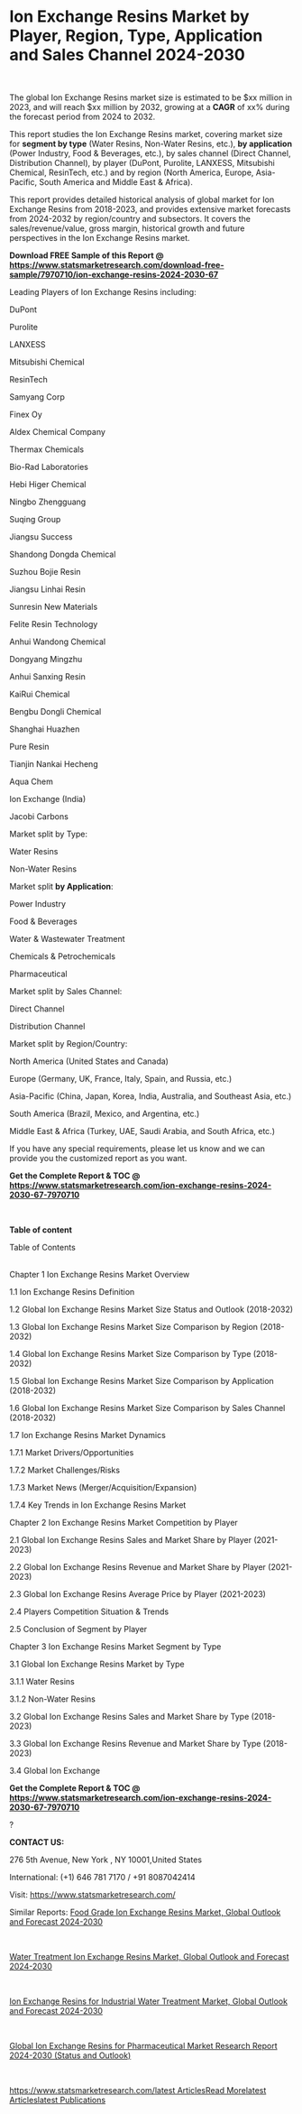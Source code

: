 <h1>Ion Exchange Resins Market by Player, Region, Type, Application and Sales Channel 2024-2030</h1><br/><p>The global Ion Exchange Resins market size is estimated to be $xx million in 2023, and will reach $xx million by 2032, growing at a <strong>CAGR</strong> of xx% during the forecast period from 2024 to 2032.</p>
 
 
 
 <p>This report studies the Ion Exchange Resins market, covering market size for <strong>segment by type</strong> (Water Resins, Non-Water Resins, etc.), <strong>by application</strong> (Power Industry, Food & Beverages, etc.), by sales channel (Direct Channel, Distribution Channel), by player (DuPont, Purolite, LANXESS, Mitsubishi Chemical, ResinTech, etc.) and by region (North America, Europe, Asia-Pacific, South America and Middle East & Africa).</p>
 
 
 
 <p>This report provides detailed historical analysis of global market for Ion Exchange Resins from 2018-2023, and provides extensive market forecasts from 2024-2032 by region/country and subsectors. It covers the sales/revenue/value, gross margin, historical growth and future perspectives in the Ion Exchange Resins market.</p>
 
 
 
 <p><strong>Download FREE Sample of this Report @ <a href="https://www.statsmarketresearch.com/download-free-sample/7970710/ion-exchange-resins-2024-2030-67">https://www.statsmarketresearch.com/download-free-sample/7970710/ion-exchange-resins-2024-2030-67</a></strong></p>
 
 
 
 <p>Leading Players of Ion Exchange Resins including:</p>
 
 
 
 <p>DuPont</p>
 
 
 
 <p>Purolite</p>
 
 
 
 <p>LANXESS</p>
 
 
 
 <p>Mitsubishi Chemical</p>
 
 
 
 <p>ResinTech</p>
 
 
 
 <p>Samyang Corp</p>
 
 
 
 <p>Finex Oy</p>
 
 
 
 <p>Aldex Chemical Company</p>
 
 
 
 <p>Thermax Chemicals</p>
 
 
 
 <p>Bio-Rad Laboratories</p>
 
 
 
 <p>Hebi Higer Chemical</p>
 
 
 
 <p>Ningbo Zhengguang</p>
 
 
 
 <p>Suqing Group</p>
 
 
 
 <p>Jiangsu Success</p>
 
 
 
 <p>Shandong Dongda Chemical</p>
 
 
 
 <p>Suzhou Bojie Resin</p>
 
 
 
 <p>Jiangsu Linhai Resin</p>
 
 
 
 <p>Sunresin New Materials</p>
 
 
 
 <p>Felite Resin Technology</p>
 
 
 
 <p>Anhui Wandong Chemical</p>
 
 
 
 <p>Dongyang Mingzhu</p>
 
 
 
 <p>Anhui Sanxing Resin</p>
 
 
 
 <p>KaiRui Chemical</p>
 
 
 
 <p>Bengbu Dongli Chemical</p>
 
 
 
 <p>Shanghai Huazhen</p>
 
 
 
 <p>Pure Resin</p>
 
 
 
 <p>Tianjin Nankai Hecheng</p>
 
 
 
 <p>Aqua Chem</p>
 
 
 
 <p>Ion Exchange (India)</p>
 
 
 
 <p>Jacobi Carbons</p>
 
 
 
 <p>Market split by Type:</p>
 
 
 
 <p>Water Resins</p>
 
 
 
 <p>Non-Water Resins</p>
 
 
 
 <p>Market split <strong>by Application</strong>:</p>
 
 
 
 <p>Power Industry</p>
 
 
 
 <p>Food & Beverages</p>
 
 
 
 <p>Water & Wastewater Treatment</p>
 
 
 
 <p>Chemicals & Petrochemicals</p>
 
 
 
 <p>Pharmaceutical</p>
 
 
 
 <p>Market split by Sales Channel:</p>
 
 
 
 <p>Direct Channel</p>
 
 
 
 <p>Distribution Channel</p>
 
 
 
 <p>Market split by Region/Country:</p>
 
 
 
 <p>North America (United States and Canada)</p>
 
 
 
 <p>Europe (Germany, UK, France, Italy, Spain, and Russia, etc.)</p>
 
 
 
 <p>Asia-Pacific (China, Japan, Korea, India, Australia, and Southeast Asia, etc.)</p>
 
 
 
 <p>South America (Brazil, Mexico, and Argentina, etc.)</p>
 
 
 
 <p>Middle East & Africa (Turkey, UAE, Saudi Arabia, and South Africa, etc.)</p>
 
 
 
 <p>If you have any special requirements, please let us know and we can provide you the customized report as you want.</p>
 
 
 
 <div><b>Get the Complete Report & TOC @ <a href="https://www.statsmarketresearch.com/ion-exchange-resins-2024-2030-67-7970710">https://www.statsmarketresearch.com/ion-exchange-resins-2024-2030-67-7970710</a></b></div>
 
 
 
 <p><br />
 
 <b>Table of content</b></p>
 
 
 
 <p>Table of Contents<br />
 
 <br />
 
 Chapter 1 Ion Exchange Resins Market Overview<br />
 
 1.1 Ion Exchange Resins Definition<br />
 
 1.2 Global Ion Exchange Resins Market Size Status and Outlook (2018-2032)<br />
 
 1.3 Global Ion Exchange Resins Market Size Comparison by Region (2018-2032)<br />
 
 1.4 Global Ion Exchange Resins Market Size Comparison by Type (2018-2032)<br />
 
 1.5 Global Ion Exchange Resins Market Size Comparison by Application (2018-2032)<br />
 
 1.6 Global Ion Exchange Resins Market Size Comparison by Sales Channel (2018-2032)<br />
 
 1.7 Ion Exchange Resins Market Dynamics<br />
 
 1.7.1 Market Drivers/Opportunities<br />
 
 1.7.2 Market Challenges/Risks<br />
 
 1.7.3 Market News (Merger/Acquisition/Expansion)<br />
 
 1.7.4 Key Trends in Ion Exchange Resins Market<br />
 
 Chapter 2 Ion Exchange Resins Market Competition by Player<br />
 
 2.1 Global Ion Exchange Resins Sales and Market Share by Player (2021-2023)<br />
 
 2.2 Global Ion Exchange Resins Revenue and Market Share by Player (2021-2023)<br />
 
 2.3 Global Ion Exchange Resins Average Price by Player (2021-2023)<br />
 
 2.4 Players Competition Situation & Trends<br />
 
 2.5 Conclusion of Segment by Player<br />
 
 Chapter 3 Ion Exchange Resins Market Segment by Type<br />
 
 3.1 Global Ion Exchange Resins Market by Type<br />
 
 3.1.1 Water Resins<br />
 
 3.1.2 Non-Water Resins<br />
 
 3.2 Global Ion Exchange Resins Sales and Market Share by Type (2018-2023)<br />
 
 3.3 Global Ion Exchange Resins Revenue and Market Share by Type (2018-2023)<br />
 
 3.4 Global Ion Exchange</p>
 
 
 
 <div><b>Get the Complete Report & TOC @ <a href="https://www.statsmarketresearch.com/ion-exchange-resins-2024-2030-67-7970710">https://www.statsmarketresearch.com/ion-exchange-resins-2024-2030-67-7970710</a></b></div>
 
 
 
 <p>? </p>
 
 
 
 <p><b>CONTACT US:</b><br />
 
 276 5th Avenue, New York , NY 10001,United States<br />
 
 International: (+1) 646 781 7170 / +91 8087042414<br />
 
 Visit: <a href="https://www.statsmarketresearch.com/">https://www.statsmarketresearch.com/</a><br />
 
 Similar Reports: <a href="https://www.statsmarketresearch.com/ion-exchange-resins-2024-2030-67-7970710">Food Grade Ion Exchange Resins Market, Global Outlook and Forecast 2024-2030</a><br />
 
 <br />
 
 <a href="https://www.statsmarketresearch.com/ion-exchange-resins-2024-2030-67-7970710">Water Treatment Ion Exchange Resins Market, Global Outlook and Forecast 2024-2030</a><br />
 
 <br />
 
 <a href="https://www.statsmarketresearch.com/ion-exchange-resins-2024-2030-67-7970710">Ion Exchange Resins for Industrial Water Treatment Market, Global Outlook and Forecast 2024-2030</a><br />
 
 <br />
 
 <a href="https://www.statsmarketresearch.com/ion-exchange-resins-2024-2030-67-7970710">Global Ion Exchange Resins for Pharmaceutical Market Research Report 2024-2030 (Status and Outlook)</a><br />
 
 <br />
 
 <a href="https://gyeongbokgung.com">https://www.statsmarketresearch.com/</a><a href="https://hallyeomaritime.com">latest Articles</a><a href="https://jingwansa.com">Read More</a><a href="https://nguoiviet.jp/">latest Articles</a><a href="https://www.intelmarketresearch.com/">latest Publications</a></p>